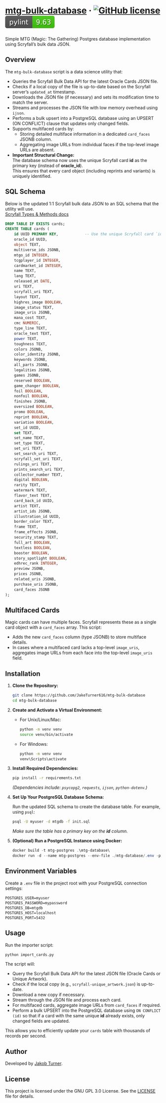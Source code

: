 # [mtg-bulk-database](https://github.com/JakeTurner616/mtg-bulk-database/) &middot; [![GitHub license](https://img.shields.io/badge/license-GNU%20GPL%203.0-blue.svg)](LICENSE) ![Pylint](docs/pylint.svg)

Simple MTG (Magic: The Gathering) Postgres database implementation using Scryfall’s bulk data JSON.

## Overview

The `mtg-bulk-database` script is a data science utility that:

- Queries the Scryfall Bulk Data API for the latest Oracle Cards JSON file.
- Checks if a local copy of the file is up-to-date based on the Scryfall server’s `updated_at` timestamp.
- Downloads the JSON file (if necessary) and sets its modification time to match the server.
- Streams and processes the JSON file with low memory overhead using `ijson`.
- Performs a bulk upsert into a PostgreSQL database using an UPSERT (ON CONFLICT) clause that updates only changed fields.
- Supports multifaced cards by:
  - Storing detailed multiface information in a dedicated `card_faces` JSONB column.
  - Aggregating image URLs from individual faces if the top-level image URLs are absent.
- **Important Structural Change:**  
  The database schema now uses the unique Scryfall card **id** as the primary key (instead of **oracle_id**).  
  This ensures that every card object (including reprints and variants) is uniquely identified.

## SQL Schema

Below is the updated 1:1 Scryfall bulk data JSON to an SQL schema that the utility will use.  
[Scryfall Types & Methods docs](https://scryfall.com/docs/api/bulk-data)

```sql
DROP TABLE IF EXISTS cards;
CREATE TABLE cards (
    id UUID PRIMARY KEY,            -- Use the unique Scryfall card `id` as the primary key
    oracle_id UUID,
    object TEXT,
    multiverse_ids JSONB,
    mtgo_id INTEGER,
    tcgplayer_id INTEGER,
    cardmarket_id INTEGER,
    name TEXT,
    lang TEXT,
    released_at DATE,
    uri TEXT,
    scryfall_uri TEXT,
    layout TEXT,
    highres_image BOOLEAN,
    image_status TEXT,
    image_uris JSONB,
    mana_cost TEXT,
    cmc NUMERIC,
    type_line TEXT,
    oracle_text TEXT,
    power TEXT,
    toughness TEXT,
    colors JSONB,
    color_identity JSONB,
    keywords JSONB,
    all_parts JSONB,
    legalities JSONB,
    games JSONB,
    reserved BOOLEAN,
    game_changer BOOLEAN,
    foil BOOLEAN,
    nonfoil BOOLEAN,
    finishes JSONB,
    oversized BOOLEAN,
    promo BOOLEAN,
    reprint BOOLEAN,
    variation BOOLEAN,
    set_id UUID,
    set TEXT,
    set_name TEXT,
    set_type TEXT,
    set_uri TEXT,
    set_search_uri TEXT,
    scryfall_set_uri TEXT,
    rulings_uri TEXT,
    prints_search_uri TEXT,
    collector_number TEXT,
    digital BOOLEAN,
    rarity TEXT,
    watermark TEXT,
    flavor_text TEXT,
    card_back_id UUID,
    artist TEXT,
    artist_ids JSONB,
    illustration_id UUID,
    border_color TEXT,
    frame TEXT,
    frame_effects JSONB,
    security_stamp TEXT,
    full_art BOOLEAN,
    textless BOOLEAN,
    booster BOOLEAN,
    story_spotlight BOOLEAN,
    edhrec_rank INTEGER,
    preview JSONB,
    prices JSONB,
    related_uris JSONB,
    purchase_uris JSONB,
    card_faces JSONB
);
```

## Multifaced Cards

Magic cards can have multiple faces. Scryfall represents these as a single card object with a `card_faces` array. This script:

- Adds the new `card_faces` column (type JSONB) to store multiface details.
- In cases where a multifaced card lacks a top-level `image_uris`, aggregates image URLs from each face into the top-level `image_uris` field.

## Installation

1. **Clone the Repository:**

   ```bash
   git clone https://github.com/JakeTurner616/mtg-bulk-database
   cd mtg-bulk-database
   ```

2. **Create and Activate a Virtual Environment:**

   - For Unix/Linux/Mac:

     ```bash
     python -m venv venv
     source venv/bin/activate
     ```

   - For Windows:

     ```bash
     python -m venv venv
     venv\Scripts\activate
     ```

3. **Install Required Dependencies:**

   ```bash
   pip install -r requirements.txt
   ```

   *(Dependencies include: `psycopg2`, `requests`, `ijson`, `python-dotenv`.)*

4. **Set Up Your PostgreSQL Database Schema:**

   Run the updated SQL schema to create the database table. For example, using `psql`:

   ```bash
   psql -U myuser -d mtgdb -f init.sql
   ```

   *Make sure the table has a primary key on the **id** column.*

5. **(Optional) Run a PostgreSQL Instance using Docker:**

   ```powershell
   docker build -t mtg-postgres .\mtg-database\
   docker run -d --name mtg-postgres --env-file ./mtg-database/.env -p 5432:5432 -v ${PWD}/mtg-database/postgres:/var/lib/postgresql/data mtg-postgres
   ```

## Environment Variables

Create a `.env` file in the project root with your PostgreSQL connection settings:

```env
POSTGRES_USER=myuser
POSTGRES_PASSWORD=mypassword
POSTGRES_DB=mtgdb
POSTGRES_HOST=localhost
POSTGRES_PORT=5432
```

## Usage

Run the importer script:

```bash
python import_cards.py
```

The script will:

- Query the Scryfall Bulk Data API for the latest JSON file (Oracle Cards or Unique Artwork).
- Check if the local copy (e.g., `scryfall-unique_artwork.json`) is up-to-date.
- Download a new copy if necessary.
- Stream through the JSON file and process each card.
- For multifaced cards, aggregate image URLs from `card_faces` if required.
- Perform a bulk UPSERT into the PostgreSQL database using `ON CONFLICT (id)` so that if a card with the same unique **id** already exists, only changed fields are updated.

This allows you to efficiently update your `cards` table with thousands of records per second.

## Author

Developed by [Jakob Turner](https://github.com/JakeTurner616).

## License

This project is licensed under the GNU GPL 3.0 License. See the [LICENSE](./LICENSE) file for details.
